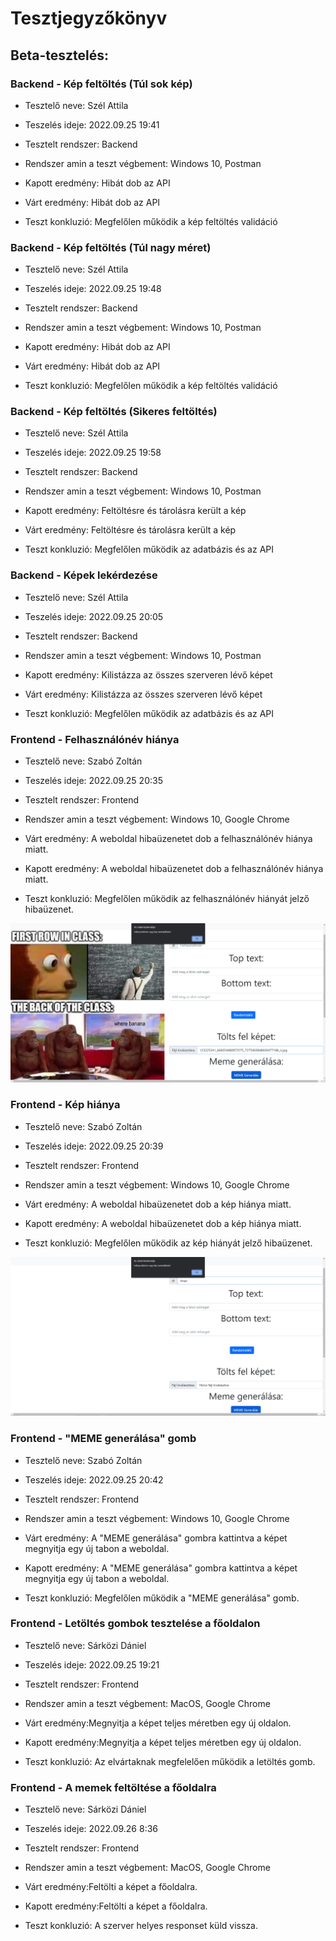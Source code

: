 # Tesztjegyzőkönyv

## Beta-tesztelés:

### Backend - Kép feltöltés (Túl sok kép)

- Tesztelő neve: Szél Attila

- Teszelés ideje: 2022.09.25 19:41

- Tesztelt rendszer: Backend

- Rendszer amin a teszt végbement: Windows 10, Postman

- Kapott eredmény: Hibát dob az API

- Várt eredmény: Hibát dob az API

- Teszt konkluzió: Megfelőlen működik a kép feltöltés validáció

### Backend - Kép feltöltés (Túl nagy méret)

- Tesztelő neve: Szél Attila

- Teszelés ideje: 2022.09.25 19:48

- Tesztelt rendszer: Backend

- Rendszer amin a teszt végbement: Windows 10, Postman

- Kapott eredmény: Hibát dob az API

- Várt eredmény: Hibát dob az API

- Teszt konkluzió: Megfelőlen működik a kép feltöltés validáció

### Backend - Kép feltöltés (Sikeres feltöltés)

- Tesztelő neve: Szél Attila

- Teszelés ideje: 2022.09.25 19:58

- Tesztelt rendszer: Backend

- Rendszer amin a teszt végbement: Windows 10, Postman

- Kapott eredmény: Feltöltésre és tárolásra került a kép

- Várt eredmény: Feltöltésre és tárolásra került a kép

- Teszt konkluzió: Megfelőlen működik az adatbázis és az API

### Backend - Képek lekérdezése

- Tesztelő neve: Szél Attila

- Teszelés ideje: 2022.09.25 20:05

- Tesztelt rendszer: Backend

- Rendszer amin a teszt végbement: Windows 10, Postman

- Kapott eredmény: Kilistázza az összes szerveren lévő képet

- Várt eredmény: Kilistázza az összes szerveren lévő képet

- Teszt konkluzió: Megfelőlen működik az adatbázis és az API

### Frontend - Felhasználónév hiánya

- Tesztelő neve: Szabó Zoltán

- Teszelés ideje: 2022.09.25 20:35

- Tesztelt rendszer: Frontend

- Rendszer amin a teszt végbement: Windows 10, Google Chrome

- Várt eredmény: A weboldal hibaüzenetet dob a felhasználónév hiánya miatt.

- Kapott eredmény: A weboldal hibaüzenetet dob a felhasználónév hiánya miatt.

- Teszt konkluzió: Megfelőlen működik az felhasználónév hiányát jelző hibaüzenet.

![Teszt 1](/Doc/imgs/teszt1.PNG)

### Frontend - Kép hiánya

- Tesztelő neve: Szabó Zoltán

- Teszelés ideje: 2022.09.25 20:39

- Tesztelt rendszer: Frontend

- Rendszer amin a teszt végbement: Windows 10, Google Chrome

- Várt eredmény: A weboldal hibaüzenetet dob a kép hiánya miatt.

- Kapott eredmény: A weboldal hibaüzenetet dob a kép hiánya miatt.

- Teszt konkluzió: Megfelőlen működik az kép hiányát jelző hibaüzenet.

![Teszt 1](/Doc/imgs/teszt2.PNG)

### Frontend - "MEME generálása" gomb

- Tesztelő neve: Szabó Zoltán

- Teszelés ideje: 2022.09.25 20:42

- Tesztelt rendszer: Frontend

- Rendszer amin a teszt végbement: Windows 10, Google Chrome

- Várt eredmény: A "MEME generálása" gombra kattintva a képet megnyitja egy új tabon a weboldal.

- Kapott eredmény: A "MEME generálása" gombra kattintva a képet megnyitja egy új tabon a weboldal.

- Teszt konkluzió: Megfelőlen működik a "MEME generálása" gomb.  

### Frontend - Letöltés gombok tesztelése a főoldalon

- Tesztelő neve: Sárközi Dániel

- Teszelés ideje: 2022.09.25 19:21

- Tesztelt rendszer: Frontend

- Rendszer amin a teszt végbement: MacOS, Google Chrome

- Várt eredmény:Megnyitja a képet teljes méretben egy új oldalon.

- Kapott eredmény:Megnyitja a képet teljes méretben egy új oldalon.

- Teszt konkluzió: Az elvártaknak megfelelően működik a letöltés gomb.  

### Frontend - A memek feltöltése a főoldalra

- Tesztelő neve: Sárközi Dániel

- Teszelés ideje: 2022.09.26 8:36

- Tesztelt rendszer: Frontend

- Rendszer amin a teszt végbement: MacOS, Google Chrome

- Várt eredmény:Feltölti a képet a főoldalra.

- Kapott eredmény:Feltölti a képet a főoldalra.

- Teszt konkluzió: A szerver helyes responset küld vissza. 

